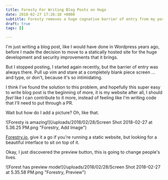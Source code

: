 ```yaml
---
title: Foresty For Writing Blog Posts on Hugo
date: 2018-02-27 17:26:18 +0000
subtitle: Foresty removes a huge cognative barrier of entry from my posting.
draft: true
tags: []

---
```

I'm just writing a blog post, like I would have done in Wordpress years ago, before I made the decision to move to a statically hosted site for the huge development and security improvements that it brings.

But I stopped posting, I started again recently, but the barrier of entry was always there. Pull up vim and stare at a completely blank piece screen ... and type, or don't, because it's so intimidating.

I think I've found the solution to this problem, and hopefully this super easy to write blog post is the beginning of more, it is my website after all, I should _feel_ like I can contribute to it more, instead of feeling like I'm writing code that I'll need to put through a PR.

Wait but how do I add a picture? Oh, like that.

![Foresty is amazing!](/uploads/2018/02/28/Screen Shot 2018-02-27 at 5.36.25 PM.png "Forestry, Add Image")

[Forestry.io](https://forestry.io "Forestry.io"), give it a go if you're running a static website, but looking for a beautiful interface to sit on top of it.

Okay, I just discovered the preview button, this is going to change people's lives.

![Forest has preview mode!](/uploads/2018/02/28/Screen Shot 2018-02-27 at 5.35.58 PM.png "Forestry, Preview")